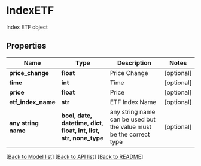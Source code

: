 # IndexETF

Index ETF object

## Properties
Name | Type | Description | Notes
------------ | ------------- | ------------- | -------------
**price_change** | **float** | Price Change | [optional] 
**time** | **int** | Time | [optional] 
**price** | **float** | Price | [optional] 
**etf_index_name** | **str** | ETF Index Name | [optional] 
**any string name** | **bool, date, datetime, dict, float, int, list, str, none_type** | any string name can be used but the value must be the correct type | [optional]

[[Back to Model list]](../README.md#documentation-for-models) [[Back to API list]](../README.md#documentation-for-api-endpoints) [[Back to README]](../README.md)


